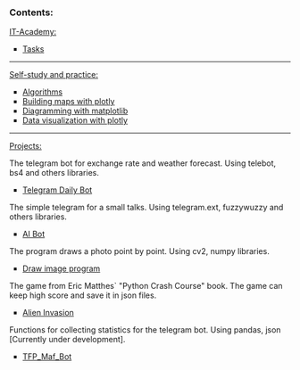 ### Contents:

<a href="https://github.com/RandyR0zz/Python_course/tree/main/IT_Academy_Tasks">IT-Academy:</a>

<ul type="square">
  <li><a href="https://github.com/RandyR0zz/Python_course/tree/main/IT_Academy_Tasks">Tasks</a></li>
</ul>

---

<a href="https://github.com/RandyR0zz/Python_course/tree/main/Practice">Self-study and practice:</a>

<ul type="square">
  <li><a href="https://github.com/RandyR0zz/Python_course/tree/main/Practice/Algorithms">Algorithms</a></li>
  <li><a href="https://github.com/RandyR0zz/Python_course/tree/main/Practice/Earthquakes_Explore">Building maps with plotly</a></li>
  <li><a href="https://github.com/RandyR0zz/Python_course/tree/main/IT_Academy_Tasks">Diagramming with matplotlib</a></li>
  <li><a href="https://github.com/RandyR0zz/Python_course/tree/main/Practice/Visualization">Data visualization with plotly</a></li>
</ul>

---

<a href="https://github.com/RandyR0zz/Python_course/tree/main/Practice">Projects:</a>

The telegram bot for exchange rate and weather forecast. Using telebot, bs4 and others libraries.

<ul type="square">
  <li><a href="https://github.com/RandyR0zz/Python_course/tree/main/Projects/Telegram_Daily_Bot">Telegram Daily Bot</a></li>
</ul>

The simple telegram for a small talks. Using telegram.ext, fuzzywuzzy and others libraries.

<ul type="square">
  <li><a href="https://github.com/RandyR0zz/Python_course/tree/main/Projects/AI_Bot">AI Bot</a></li>
</ul>

The program draws a photo point by point. Using cv2, numpy libraries.

<ul type="square">
  <li><a href="https://github.com/RandyR0zz/Python_course/tree/main/Projects/Cartoon_Image">Draw image program</a></li>
</ul>

The game from Eric Matthes` "Python Crash Course" book. The game can keep high score and save it in json files.

<ul type="square">
  <li><a href="https://github.com/RandyR0zz/Python_course/tree/main/Projects/Alien_Invasion">Alien Invasion</a></li>
</ul>

Functions for collecting statistics for the telegram bot. Using pandas, json [Currently under development].

<ul type="square">
  <li><a href="https://github.com/RandyR0zz/Python_course/tree/main/Projects/TFP_Maf_Bot">TFP_Maf_Bot</a></li>
</ul>
